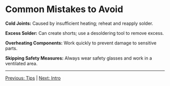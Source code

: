# Common Mistakes to Avoid

**Cold Joints:** Caused by insufficient heating; reheat and reapply solder.

**Excess Solder:** Can create shorts; use a desoldering tool to remove excess.

**Overheating Components:** Work quickly to prevent damage to sensitive parts.

**Skipping Safety Measures:** Always wear safety glasses and work in a ventilated area.

---
[Previous: Tips](tips.md) | [Next: Intro](README.md)
